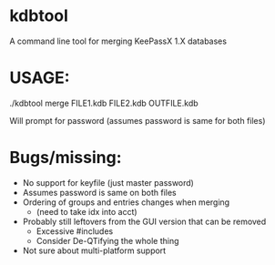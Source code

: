 # kdbtool
A command line tool for merging KeePassX 1.X databases

# USAGE:
./kdbtool merge FILE1.kdb FILE2.kdb OUTFILE.kdb

Will prompt for password (assumes password is same for both files)

# Bugs/missing:
- No support for keyfile (just master password)
- Assumes password is same on both files
- Ordering of groups and entries changes when merging
  - (need to take idx into acct)
- Probably still leftovers from the GUI version that can be removed
  - Excessive #includes
  - Consider De-QTifying the whole thing
- Not sure about multi-platform support
